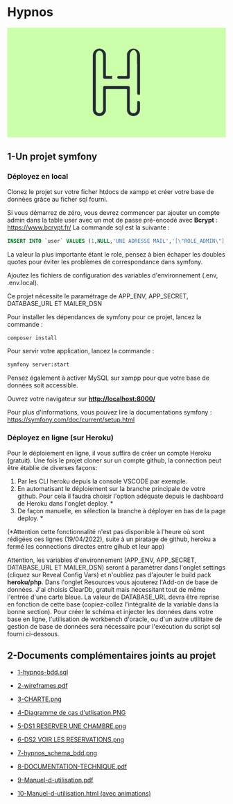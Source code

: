 # Hypnos

![Le logo](https://raw.githubusercontent.com/Nathalie-Verdavoir/hypnos/master/public/images/logoGithub.png)

## 1-Un projet symfony

### Déployez en local

Clonez le projet sur votre ficher htdocs de xampp et créer votre base de données grâce au ficher sql fourni.

Si vous démarrez de zéro, vous devrez commencer par ajouter un compte admin dans la table user avec un mot de passe pré-encodé avec **Bcrypt** : <https://www.bcrypt.fr/>
La commande sql est la suivante :

```sql
INSERT INTO `user` VALUES (1,NULL,'UNE ADRESSE MAIL','[\"ROLE_ADMIN\"]','MOT DE PASSE ENCRYPTE','LE NOM','LE PRENOM');
```

La valeur la plus importante étant le role, pensez à bien échaper les doubles quotes pour éviter les problèmes de correspondance dans symfony.

Ajoutez les fichiers de configuration des variables d'environnement (.env, .env.local).

Ce projet nécessite le paramétrage de APP_ENV, APP_SECRET, DATABASE_URL ET MAILER_DSN

Pour installer les dépendances de symfony pour ce projet, lancez la commande :

```bash
composer install
```

Pour servir votre application, lancez la commande :

```bash
symfony server:start
```

Pensez également à activer MySQL sur xampp pour que votre base de données soit accessible.

Ouvrez votre navigateur sur **<http://localhost:8000/>**

Pour plus d'informations, vous pouvez lire la documentations symfony :
<https://symfony.com/doc/current/setup.html>

### Déployez en ligne (sur Heroku)

Pour le déploiement en ligne, il vous suffira de créer un compte Heroku (gratuit). Une fois le projet cloner sur un compte github, la connection peut être établie de diverses façons:

1. Par les CLI heroku depuis la console VSCODE par exemple.
1. En automatisant le déploiement sur la branche principale de votre github. Pour cela il faudra choisir l'option adéquate depuis le dashboard de Heroku dans l'onglet deploy. *
1. De façon manuelle, en sélection la branche à déployer en bas de la page deploy. *

(*Attention cette fonctionnalité n'est pas disponible à l'heure où sont rédigées ces lignes (19/04/2022), suite à un piratage de github, heroku a fermé les connections directes entre gihub et leur app)

Attention, les variables d'environnement (APP_ENV, APP_SECRET, DATABASE_URL ET MAILER_DSN) seront à paramétrer dans l'onglet settings (cliquez sur Reveal Config Vars) et n'oubliez pas d'ajouter le build pack **heroku/php**.
Dans l'onglet Resources vous ajouterez l'Add-on de base de données. J'ai choisis ClearDb, gratuit mais nécessitant tout de même l'entrée d'une carte bleue. La valeur de DATABASE_URL devra être reprise en fonction de cette base (copiez-collez l'intégralité de la variable dans la bonne section). Pour créer le schéma et injecter les données dans votre base en ligne, l'utilisation de workbench d'oracle, ou d'un autre utilitaire de gestion de base de données sera nécessaire pour l'exécution du script sql fourni ci-dessous.

## 2-Documents complémentaires joints au projet

+ [1-hypnos-bdd.sql](https://github.com/Nathalie-Verdavoir/hypnos/blob/documents/documents-complementaires/1-hypnos-bdd.sql)

+ [2-wireframes.pdf](https://github.com/Nathalie-Verdavoir/hypnos/blob/documents/documents-complementaires/2-wireframes.pdf)

+ [3-CHARTE.png](https://github.com/Nathalie-Verdavoir/hypnos/blob/documents/documents-complementaires/3-CHARTE.png)

+ [4-Diagramme de cas d'utlisation.PNG](https://github.com/Nathalie-Verdavoir/hypnos/blob/documents/documents-complementaires/4-Diagramme%20de%20cas%20d'utlisation.PNG)

+ [5-DS1 RESERVER UNE CHAMBRE.png](https://github.com/Nathalie-Verdavoir/hypnos/blob/documents/documents-complementaires/5-DS1%20RESERVER%20UNE%20CHAMBRE.png)

+ [6-DS2 VOIR LES RESERVATIONS.png](https://github.com/Nathalie-Verdavoir/hypnos/blob/documents/documents-complementaires/6-DS2%20VOIR%20LES%20RESERVATIONS.png)

+ [7-hypnos_schema_bdd.png](https://github.com/Nathalie-Verdavoir/hypnos/blob/documents/documents-complementaires/7-hypnos_schema_bdd.png)
  
+ [8-DOCUMENTATION-TECHNIQUE.pdf](https://github.com/Nathalie-Verdavoir/hypnos/blob/documents/documents-complementaires/8-DOCUMENTATION-TECHNIQUE.pdf)

+ [9-Manuel-d-utilisation.pdf](https://github.com/Nathalie-Verdavoir/hypnos/blob/master/documents-complementaires/9-Manuel-d-utilisation.pdf)

+ [10-Manuel-d-utilisation.html (avec animations)](https://github.com/Nathalie-Verdavoir/hypnos/blob/master/documents-complementaires/10-Manuel-d-utilisation.html)
  